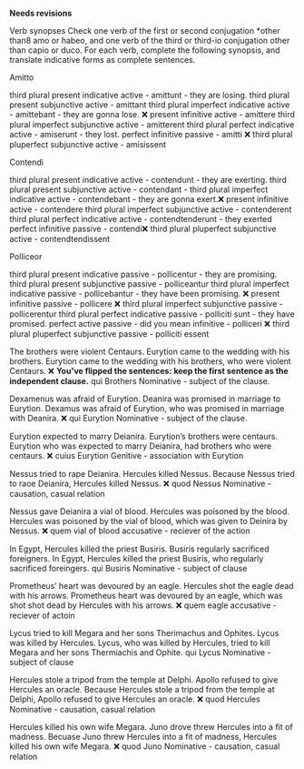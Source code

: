 **Needs revisions**

Verb synopses
Check one verb of the first or second conjugation *other than8 amo or habeo, and one verb of the third or third-io conjugation other than capio or duco. For each verb, complete the following synopsis, and translate indicative forms as complete sentences.

Amitto

third plural present indicative active - amittunt - they are losing. 
third plural present subjunctive active - 	amittant 
third plural imperfect indicative active - amittebant - they are gonna lose. ❌
present infinitive active - amittere
third plural imperfect subjunctive active - amitterent
third plural perfect indicative active - amiserunt - they lost. 
perfect infinitive passive - amitti ❌
third plural pluperfect subjunctive active - amisissent

Contendi 

third plural present indicative active - contendunt - they are exerting.
third plural present subjunctive active - 	contendant - 
third plural imperfect indicative active - 	contendebant - they are gonna exert.❌
present infinitive active - contendere
third plural imperfect subjunctive active - contenderent
third plural perfect indicative active - 	contendtenderunt - they exerted
perfect infinitive passive - 	contendi❌
third plural pluperfect subjunctive active - contendtendissent


Polliceor

third plural present indicative passive - pollicentur - they are promising. 
third plural present subjunctive passive - 	polliceantur
third plural imperfect indicative passive - pollicebantur - they have been promising. ❌
present infinitive passive - 	pollicere ❌
third plural imperfect subjunctive passive - 	pollicerentur
third plural perfect indicative passive - 	polliciti sunt - they have promised.
perfect active passive - did you mean infinitive - polliceri ❌
third plural pluperfect subjunctive passive - polliciti essent


The brothers were violent Centaurs. Eurytion came to the wedding with his brothers.
Eurytion came to the wedding with his brothers, who were violent Centaurs. ❌ **You've flipped the sentences:  keep the first sentence as the independent clause.**
qui
Brothers
Nominative - subject of the clause. 

Dexamenus was afraid of Eurytion. Deanira was promised in marriage to Eurytion.
Dexamus was afraid of Eurytion, who was promised in marriage with Deanira. ❌
qui
Eurytion
Nominative - subject of the clause.

Eurytion expected to marry Deianira. Eurytion’s brothers were centaurs.
Eurytion who was expected to marry Deianira, had brothers who were centaurs. ❌
cuius
Eurytion
Genitive - association with Eurytion

Nessus tried to rape Deianira. Hercules killed Nessus.
Because Nessus tried to raoe Deianira, Hercules killed Nessus. ❌
quod
Nessus
Nominative - causation, casual relation

Nessus gave Deianira a vial of blood. Hercules was poisoned by the blood.
Hercules was poisoned by the vial of blood, which was given to Deinira by Nessus. ❌
quem
vial of blood
accusative - reciever of the action

In Egypt, Hercules killed the priest Busiris. Busiris regularly sacrificed foreigners.
In Egypt, Hercules killed the priest Busiris, who regularly sacrificed foreingers. 
qui
Busiris
Nominative - subject of clause

Prometheus’ heart was devoured by an eagle. Hercules shot the eagle dead with his arrows.
Prometheus heart was devoured by an eagle, which was shot shot dead by Hercules with his arrows.  ❌
quem
eagle
accusative - reciever of actoin

Lycus tried to kill Megara and her sons Therimachus and Ophites. Lycus was killed by Hercules.
Lycus, who was killed by Hercules, tried to kill Megara and her sons Thermiachis and Ophite.
qui
Lycus
Nominative - subject of clause

Hercules stole a tripod from the temple at Delphi. Apollo refused to give Hercules an oracle.
Because Hercules stole a tripod from the temple at Delphi, Apollo refused to give Hercules an oracle.  ❌
quod
Hercules
Nominative - causation, casual relation

Hercules killed his own wife Megara. Juno drove threw Hercules into a fit of madness. 
Becuase Juno threw Hercules into a fit of madness, Hercules killed his own wife Megara. ❌
quod
Juno 
Nominative - causation, casual relation


